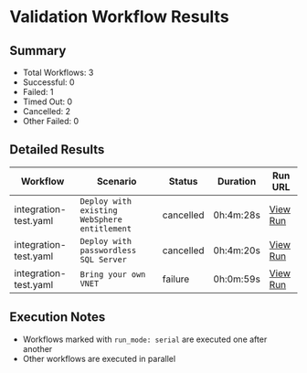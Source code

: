 # Validation Workflow Results

## Summary
- Total Workflows: 3
- Successful: 0
- Failed: 1
- Timed Out: 0
- Cancelled: 2
- Other Failed: 0

## Detailed Results

| Workflow | Scenario | Status | Duration | Run URL |
|----------|----------|---------|-----------|----------|
| integration-test.yaml | `Deploy with existing WebSphere entitlement` | cancelled | 0h:4m:28s | [View Run](https://github.com/azure-javaee/azure.websphere-traditional.singleserver/actions/runs/16438403220) |
| integration-test.yaml | `Deploy with passwordless SQL Server` | cancelled | 0h:4m:20s | [View Run](https://github.com/azure-javaee/azure.websphere-traditional.singleserver/actions/runs/16438405167) |
| integration-test.yaml | `Bring your own VNET` | failure | 0h:0m:59s | [View Run](https://github.com/azure-javaee/azure.websphere-traditional.singleserver/actions/runs/16438407217) |


## Execution Notes
- Workflows marked with `run_mode: serial` are executed one after another
- Other workflows are executed in parallel
